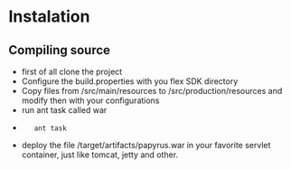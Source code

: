 # Instalation #
## Compiling source ##
* first of all clone the project
* Configure the build.properties with you flex SDK directory
* Copy files from /src/main/resources to /src/production/resources and modify then with your configurations
* run ant task called war <br />
*        ant task
* deploy the file /target/artifacts/papyrus.war in your favorite servlet container, just like tomcat, jetty and other.